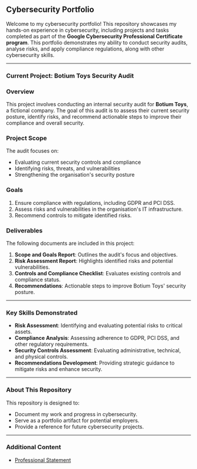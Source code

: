 ## Cybersecurity Portfolio

Welcome to my cybersecurity portfolio! This repository showcases my hands-on experience in cybersecurity, including projects and tasks completed as part of the **Google Cybersecurity Professional Certificate program**. This portfolio demonstrates my ability to conduct security audits, analyse risks, and apply compliance regulations, along with other cybersecurity skills.

---

### **Current Project: Botium Toys Security Audit**

### **Overview**

This project involves conducting an internal security audit for **Botium Toys**, a fictional company. The goal of this audit is to assess their current security posture, identify risks, and recommend actionable steps to improve their compliance and overall security.

### **Project Scope**

The audit focuses on:

- Evaluating current security controls and compliance
- Identifying risks, threats, and vulnerabilities
- Strengthening the organisation's security posture

### **Goals**

1. Ensure compliance with regulations, including GDPR and PCI DSS.
2. Assess risks and vulnerabilities in the organisation's IT infrastructure.
3. Recommend controls to mitigate identified risks.

### **Deliverables**

The following documents are included in this project:

1. **Scope and Goals Report**: Outlines the audit's focus and objectives.
2. **Risk Assessment Report**: Highlights identified risks and potential vulnerabilities.
3. **Controls and Compliance Checklist**: Evaluates existing controls and compliance status.
4. **Recommendations**: Actionable steps to improve Botium Toys' security posture.

---

### **Key Skills Demonstrated**

- **Risk Assessment**: Identifying and evaluating potential risks to critical assets.
- **Compliance Analysis**: Assessing adherence to GDPR, PCI DSS, and other regulatory requirements.
- **Security Controls Assessment**: Evaluating administrative, technical, and physical controls.
- **Recommendations Development**: Providing strategic guidance to mitigate risks and enhance security.

---

### **About This Repository**

This repository is designed to:

- Document my work and progress in cybersecurity.
- Serve as a portfolio artifact for potential employers.
- Provide a reference for future cybersecurity projects.

---

### **Additional Content**

- [Professional Statement](./PROFESSIONAL_STATEMENT.md)